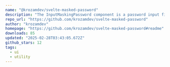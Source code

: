 ```yaml
---
name: "@krozamdev/svelte-masked-password"
description: "The InputMaskingPassword component is a password input field that includes masking functionality (hiding characters as the user types) and allows toggling to show or hide the password. It uses the @krozamdev/masked-password library to apply the masking an"
repo_url: "https://github.com/krozamdev/svelte-masked-password"
author: "krozamdev"
homepage: "https://github.com/krozamdev/svelte-masked-password#readme"
downloads: 85
updated: "2025-02-28T03:43:05.672Z"
github_stars: 12
tags: 
  - ui
  - utility
---
```


